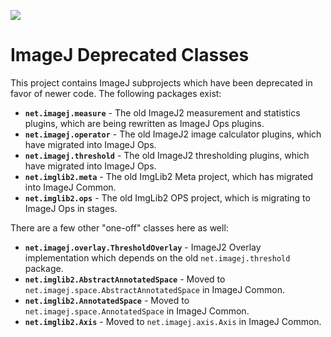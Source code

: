 [![](http://jenkins.imagej.net/job/ImageJ-Deprecated/lastBuild/badge/icon)](http://jenkins.imagej.net/job/ImageJ-Deprecated/)

ImageJ Deprecated Classes
=========================

This project contains ImageJ subprojects which have been deprecated in favor of
newer code. The following packages exist:

* __`net.imagej.measure`__ - The old ImageJ2 measurement and statistics plugins,
  which are being rewritten as ImageJ Ops plugins.
* __`net.imagej.operator`__ - The old ImageJ2 image calculator plugins,
  which have migrated into ImageJ Ops.
* __`net.imagej.threshold`__ - The old ImageJ2 thresholding plugins,
  which have migrated into ImageJ Ops.
* __`net.imglib2.meta`__ - The old ImgLib2 Meta project,
  which has migrated into ImageJ Common.
* __`net.imglib2.ops`__ - The old ImgLib2 OPS project,
  which is migrating to ImageJ Ops in stages.

There are a few other "one-off" classes here as well:

* __`net.imagej.overlay.ThresholdOverlay`__ -
  ImageJ2 Overlay implementation which depends
  on the old `net.imagej.threshold` package.
* __`net.imglib2.AbstractAnnotatedSpace`__ -
  Moved to `net.imagej.space.AbstractAnnotatedSpace` in ImageJ Common.
* __`net.imglib2.AnnotatedSpace`__ -
  Moved to `net.imagej.space.AnnotatedSpace` in ImageJ Common.
* __`net.imglib2.Axis`__ -
  Moved to `net.imagej.axis.Axis` in ImageJ Common.
